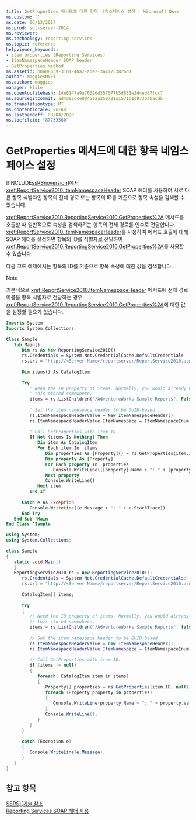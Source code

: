 ```yaml
---
title: GetProperties 메서드에 대한 항목 네임스페이스 설정 | Microsoft Docs
ms.custom: ''
ms.date: 06/13/2017
ms.prod: sql-server-2014
ms.reviewer: ''
ms.technology: reporting-services
ms.topic: reference
helpviewer_keywords:
- item properties [Reporting Services]
- ItemNamespaceHeader SOAP header
- GetProperties method
ms.assetid: b0a08639-3101-40a2-abe2-3a41753826d1
author: maggiesMSFT
ms.author: maggies
manager: kfile
ms.openlocfilehash: 14e8147a9a7639dd357077b5d881e2d4ed87fcc7
ms.sourcegitcommit: ad4d92dce894592a259721a1571b1d8736abacdb
ms.translationtype: MT
ms.contentlocale: ko-KR
ms.lasthandoff: 08/04/2020
ms.locfileid: "87733560"
---
```

# <a name="setting-the-item-namespace-for-the-getproperties-method"></a>GetProperties 메서드에 대한 항목 네임스페이스 설정
  [!INCLUDE[ssRSnoversion](../../includes/ssrsnoversion-md.md)]에서 <xref:ReportService2010.ItemNamespaceHeader> SOAP 헤더를 사용하여 서로 다른 항목 식별자인 항목의 전체 경로 또는 항목의 ID를 기준으로 항목 속성을 검색할 수 있습니다.  
  
 <xref:ReportService2010.ReportingService2010.GetProperties%2A> 메서드를 호출할 때 일반적으로 속성을 검색하려는 항목의 전체 경로를 인수로 전달합니다. <xref:ReportService2010.ItemNamespaceHeader>를 사용하여 메서드 호출에 대해 SOAP 헤더를 설정하면 항목의 ID를 식별자로 전달하여 <xref:ReportService2010.ReportingService2010.GetProperties%2A>를 사용할 수 있습니다.  
  
 다음 코드 예제에서는 항목의 ID를 기준으로 항목 속성에 대한 값을 검색합니다.  
  
> [!NOTE]  
>  기본적으로 <xref:ReportService2010.ItemNamespaceHeader> 메서드에 전체 경로 이름을 항목 식별자로 전달하는 경우 <xref:ReportService2010.ReportingService2010.GetProperties%2A>에 대한 값을 설정할 필요가 없습니다.  
  
```vb  
Imports System  
Imports System.Collections  
  
Class Sample  
   Sub Main()  
      Dim rs As New ReportingService2010()  
      rs.Credentials = System.Net.CredentialCache.DefaultCredentials  
      rs.Url = "http://<Server Name>/reportserver/ReportService2010.asmx"  
  
      Dim items() As CatalogItem  
  
      Try  
         ' Need the ID property of items. Normally, you would already have   
         ' this stored somewhere.  
         items = rs.ListChildren("/AdventureWorks Sample Reports", False)  
  
         ' Set the item namespace header to be GUID-based  
         rs.ItemNamespaceHeaderValue = New ItemNamespaceHeader()  
         rs.ItemNamespaceHeaderValue.ItemNamespace = ItemNamespaceEnum.GUIDBased  
  
         ' Call GetProperties with item ID.  
         If Not (items Is Nothing) Then  
            Dim item As CatalogItem  
            For Each item In  items  
               Dim properties As [Property]() = rs.GetProperties(item.ID, Nothing)  
               Dim property As [Property]  
               For Each property In  properties  
                  Console.WriteLine(([property].Name + ": " + [property].Value))  
               Next property  
               Console.WriteLine()  
            Next item  
         End If  
  
      Catch e As Exception  
         Console.WriteLine((e.Message + ": " + e.StackTrace))  
      End Try  
   End Sub 'Main  
End Class 'Sample  
```  
  
```csharp  
using System;  
using System.Collections;  
  
class Sample  
{  
   static void Main()  
   {  
   ReportingService2010 rs = new ReportingService2010();  
      rs.Credentials = System.Net.CredentialCache.DefaultCredentials;  
      rs.Url = "http://<Server Name>/reportserver/ReportService2010.asmx";  
  
      CatalogItem[] items;  
  
      try  
      {  
         // Need the ID property of items. Normally, you would already have   
         // this stored somewhere.  
         items = rs.ListChildren("/AdventureWorks Sample Reports", false);  
  
         // Set the item namespace header to be GUID-based  
         rs.ItemNamespaceHeaderValue = new ItemNamespaceHeader();  
         rs.ItemNamespaceHeaderValue.ItemNamespace = ItemNamespaceEnum.GUIDBased;  
  
         // Call GetProperties with item ID.  
         if (items != null)  
         {  
            foreach( CatalogItem item in items)  
            {  
               Property[] properties = rs.GetProperties(item.ID, null);  
               foreach (Property property in properties)  
               {  
                  Console.WriteLine(property.Name + ": " + property.Value);  
               }  
               Console.WriteLine();  
            }  
         }  
      }  
  
      catch (Exception e)  
      {  
         Console.WriteLine(e.Message);  
      }  
   }  
}  
```  
  
## <a name="see-also"></a>참고 항목  
 [SSRS&#41;&#40;기술 참조](../technical-reference-ssrs.md)   
 [Reporting Services SOAP 헤더 사용](using-reporting-services-soap-headers.md)  
  
  
